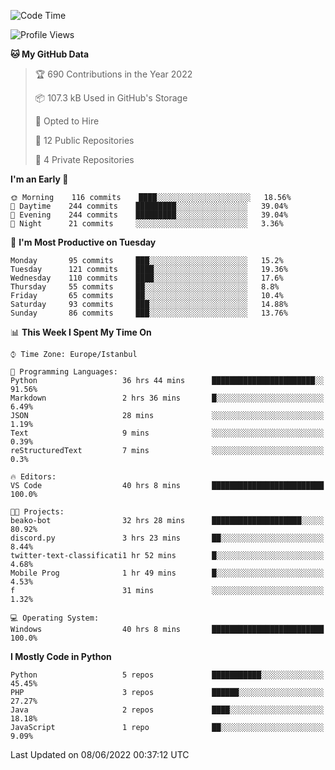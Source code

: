 <!--START_SECTION:waka-->
![Code Time](http://img.shields.io/badge/Code%20Time-199%20hrs%207%20mins-blue)

![Profile Views](http://img.shields.io/badge/Profile%20Views-0-blue)

**🐱 My GitHub Data** 

> 🏆 690 Contributions in the Year 2022
 > 
> 📦 107.3 kB Used in GitHub's Storage 
 > 
> 💼 Opted to Hire
 > 
> 📜 12 Public Repositories 
 > 
> 🔑 4 Private Repositories  
 > 
**I'm an Early 🐤** 

```text
🌞 Morning    116 commits    ████░░░░░░░░░░░░░░░░░░░░░   18.56% 
🌆 Daytime    244 commits    █████████░░░░░░░░░░░░░░░░   39.04% 
🌃 Evening    244 commits    █████████░░░░░░░░░░░░░░░░   39.04% 
🌙 Night      21 commits     ░░░░░░░░░░░░░░░░░░░░░░░░░   3.36%

```
📅 **I'm Most Productive on Tuesday** 

```text
Monday       95 commits     ███░░░░░░░░░░░░░░░░░░░░░░   15.2% 
Tuesday      121 commits    ████░░░░░░░░░░░░░░░░░░░░░   19.36% 
Wednesday    110 commits    ████░░░░░░░░░░░░░░░░░░░░░   17.6% 
Thursday     55 commits     ██░░░░░░░░░░░░░░░░░░░░░░░   8.8% 
Friday       65 commits     ██░░░░░░░░░░░░░░░░░░░░░░░   10.4% 
Saturday     93 commits     ███░░░░░░░░░░░░░░░░░░░░░░   14.88% 
Sunday       86 commits     ███░░░░░░░░░░░░░░░░░░░░░░   13.76%

```


📊 **This Week I Spent My Time On** 

```text
⌚︎ Time Zone: Europe/Istanbul

💬 Programming Languages: 
Python                   36 hrs 44 mins      ███████████████████████░░   91.56% 
Markdown                 2 hrs 36 mins       █░░░░░░░░░░░░░░░░░░░░░░░░   6.49% 
JSON                     28 mins             ░░░░░░░░░░░░░░░░░░░░░░░░░   1.19% 
Text                     9 mins              ░░░░░░░░░░░░░░░░░░░░░░░░░   0.39% 
reStructuredText         7 mins              ░░░░░░░░░░░░░░░░░░░░░░░░░   0.3%

🔥 Editors: 
VS Code                  40 hrs 8 mins       █████████████████████████   100.0%

🐱‍💻 Projects: 
beako-bot                32 hrs 28 mins      ████████████████████░░░░░   80.92% 
discord.py               3 hrs 23 mins       ██░░░░░░░░░░░░░░░░░░░░░░░   8.44% 
twitter-text-classificati1 hr 52 mins        █░░░░░░░░░░░░░░░░░░░░░░░░   4.68% 
Mobile Prog              1 hr 49 mins        █░░░░░░░░░░░░░░░░░░░░░░░░   4.53% 
f                        31 mins             ░░░░░░░░░░░░░░░░░░░░░░░░░   1.32%

💻 Operating System: 
Windows                  40 hrs 8 mins       █████████████████████████   100.0%

```

**I Mostly Code in Python** 

```text
Python                   5 repos             ███████████░░░░░░░░░░░░░░   45.45% 
PHP                      3 repos             ██████░░░░░░░░░░░░░░░░░░░   27.27% 
Java                     2 repos             ████░░░░░░░░░░░░░░░░░░░░░   18.18% 
JavaScript               1 repo              ██░░░░░░░░░░░░░░░░░░░░░░░   9.09%

```



 Last Updated on 08/06/2022 00:37:12 UTC
<!--END_SECTION:waka-->

<!--
**3nws/3nws** is a ✨ _special_ ✨ repository because its `README.md` (this file) appears on your GitHub profile.

Here are some ideas to get you started:

- 🔭 I’m currently working on ...
- 🌱 I’m currently learning ...
- 👯 I’m looking to collaborate on ...
- 🤔 I’m looking for help with ...
- 💬 Ask me about ...
- 📫 How to reach me: ...
- 😄 Pronouns: ...
- ⚡ Fun fact: ...
-->

